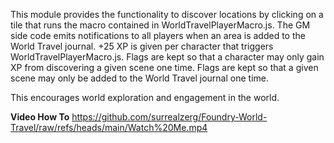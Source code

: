 This module provides the functionality to discover locations by clicking on a tile that runs the macro contained in WorldTravelPlayerMacro.js. The GM side code emits notifications to all players when an area is added to the World Travel journal.
+25 XP is given per character that triggers WorldTravelPlayerMacro.js.
Flags are kept so that a character may only gain XP from discovering a given scene one time.
Flags are kept so that a given scene may only be added to the World Travel journal one time.

This encourages world exploration and engagement in the world.

**Video How To**
https://github.com/surrealzerg/Foundry-World-Travel/raw/refs/heads/main/Watch%20Me.mp4


